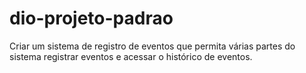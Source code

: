 # dio-projeto-padrao
Criar um sistema de registro de eventos que permita várias partes do sistema registrar eventos e acessar o histórico de eventos.
